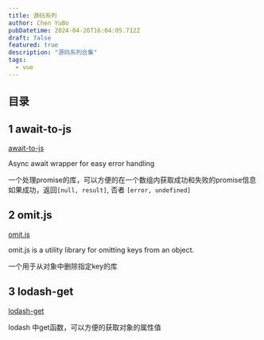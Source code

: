 ```yaml
---
title: 源码系列
author: Chen YuBo
pubDatetime: 2024-04-26T16:04:05.712Z
draft: false
featured: true
description: "源码系列合集"
tags:
  - vue
---
```


## 目录

## 1 await-to-js

[await-to-js](/posts/await-to-js/)

Async await wrapper for easy error handling

一个处理promise的库，可以方便的在一个数组内获取成功和失败的promise信息
如果成功，返回`[null, result]`, 否者 `[error, undefined]`

## 2 omit.js

[omit.js](/posts/omit-js/)

omit.js is a utility library for omitting keys from an object.

一个用于从对象中删除指定key的库

## 3 lodash-get

[lodash-get](/posts/lodash-get/)

lodash 中get函数，可以方便的获取对象的属性值

